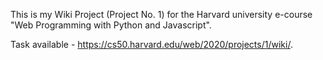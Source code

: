 This is my Wiki Project (Project No. 1) for the Harvard university e-course "Web Programming with Python and Javascript".

Task available - https://cs50.harvard.edu/web/2020/projects/1/wiki/.